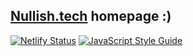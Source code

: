 [Nullish.tech](https://nullish.tech) homepage :)
---
[![Netlify Status](https://api.netlify.com/api/v1/badges/b0823cbb-d164-447c-b290-4aac9149330a/deploy-status)](https://app.netlify.com/sites/nullish/deploys)
[![JavaScript Style Guide](https://img.shields.io/badge/code_style-standard-brightgreen.svg)](https://standardjs.com)

